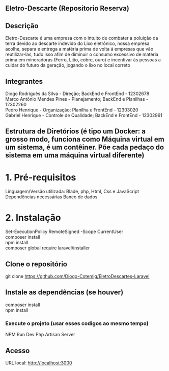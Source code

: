 ## Eletro-Descarte (Repositorio Reserva)


## Descrição
Eletro-Descarte é uma empresa com o intuito de combater a poluição da terra devido ao descarte indevido do Lixo eletrônico, nossa empresa acolhe, separa e entrega a matéria prima de volta á empresas que vão reutilizar-las, tudo isso afim de diminuir o consumo excessivo de matéria prima em mineradoras (Ferro, Litio, cobre, ouro) e incentivar ás pessoas a cuidar do futuro da geração, jogando o lixo no local correto

## Integrantes

Diogo Rodriguês da Silva - Direção; BackEnd e FrontEnd  - 12302678  \
Marco Antônio Mendes Pines - Planejamento; BackEnd e Planilhas - 12302260  \
Pedro Henrique - Organização; Planilha e FrontEnd - 12303020  \
Gabriel Henrique - Controle de Qualidade; BackEnd e FrontEnd - 12302961 

## Estrutura de Diretórios (é tipo um Docker: a grosso modo, funciona como Máquina virtual em um sistema, é um contêiner. Põe cada pedaço do sistema em uma máquina virtual diferente)

# 1. Pré-requisitos
Linguagem/Versão utilizada: Blade, php, Html, Css e JavaScript Dependências necessárias Banco de dados

# 2. Instalação
Set-ExecutionPolicy RemoteSigned -Scope CurrentUser  \
composer install  \
npm install  \
composer global require laravel/installer 

## Clone o repositório
git clone https://github.com/Diogo-Cotemig/EletroDescartes-Laravel

## Instale as dependências (se houver)
composer install  \
npm install 

### Execute o projeto (usar esses codigos ao mesmo tempo)
NPM Run Dev
Php Artisan Server

## Acesso
URL local: [http://localhost:3000](http://127.0.0.1:8000/)

